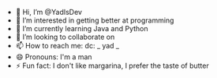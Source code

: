 - 👋 Hi, I’m @YadIsDev
- 👀 I’m interested in getting better at programming
- 🌱 I’m currently learning Java and Python
- 💞️ I’m looking to collaborate on 
- 📫 How to reach me: dc: _ yad _
- 😄 Pronouns: I'm a man
- ⚡ Fun fact: I don't like margarina, I prefer the taste of butter

<!---
YadIsDev/YadIsDev is a ✨ special ✨ repository because its `README.md` (this file) appears on your GitHub profile.
You can click the Preview link to take a look at your changes.
--->
